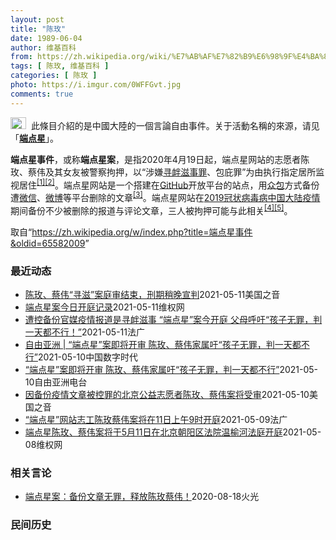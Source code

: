 ```yaml
---
layout: post
title: "陈玫"
date: 1989-06-04
author: 维基百科
from: https://zh.wikipedia.org/wiki/%E7%AB%AF%E7%82%B9%E6%98%9F%E4%BA%8B%E4%BB%B6
tags: [ 陈玫, 维基百科 ]
categories: [ 陈玫 ]
photo: https://i.imgur.com/0WFFGvt.jpg
comments: true
---
```

<div class="mw-parser-output"><div role="note" class="hatnote navigation-not-searchable"><a href="/wiki/Wikipedia:%E6%B6%88%E6%AD%A7%E4%B9%89" title="Wikipedia:消歧义"><img alt="Disambig gray.svg" src="//upload.wikimedia.org/wikipedia/commons/thumb/5/5f/Disambig_gray.svg/25px-Disambig_gray.svg.png" decoding="async" width="25" height="19" srcset="//upload.wikimedia.org/wikipedia/commons/thumb/5/5f/Disambig_gray.svg/38px-Disambig_gray.svg.png 1.5x, //upload.wikimedia.org/wikipedia/commons/thumb/5/5f/Disambig_gray.svg/50px-Disambig_gray.svg.png 2x" data-file-width="220" data-file-height="168"></a>&nbsp;&nbsp;此條目介紹的是中國大陸的一個言論自由事件。关于活動名稱的來源，请见「<b><a href="/wiki/%E7%AB%AF%E7%82%B9%E6%98%9F" title="端点星">端点星</a></b>」。</div>
<p><b>端点星事件</b>，或称<b>端点星案</b>，是指2020年4月19日起，端点星网站的志愿者陈玫、蔡伟及其女友被警察拘押，以“涉嫌<a href="/wiki/%E5%AF%BB%E8%A1%85%E6%BB%8B%E4%BA%8B%E7%BD%AA" title="寻衅滋事罪">寻衅滋事罪</a>、包庇罪”为由执行指定居所监视居住<sup id="cite_ref-1" class="reference"><a href="#cite_note-1">[1]</a></sup><sup id="cite_ref-2" class="reference"><a href="#cite_note-2">[2]</a></sup>。端点星网站是一个搭建在<a href="/wiki/GitHub" title="GitHub">GitHub</a>开放平台的站点，用<a href="/wiki/%E4%BC%97%E5%8C%85" title="众包">众包</a>方式备份遭<a href="/wiki/%E5%BE%AE%E4%BF%A1" title="微信">微信</a>、<a href="/wiki/%E5%BE%AE%E5%8D%9A" title="微博">微博</a>等平台删除的文章<sup id="cite_ref-3" class="reference"><a href="#cite_note-3">[3]</a></sup>。端点星网站在<a href="/wiki/2019%E5%86%A0%E7%8A%B6%E7%97%85%E6%AF%92%E7%97%85%E4%B8%AD%E5%9B%BD%E5%A4%A7%E9%99%86%E7%96%AB%E6%83%85" title="2019冠状病毒病中国大陆疫情">2019冠状病毒病中国大陆疫情</a>期间备份不少被删除的报道与评论文章，三人被拘押可能与此相关<sup id="cite_ref-:0_4-0" class="reference"><a href="#cite_note-:0-4">[4]</a></sup><sup id="cite_ref-:1_5-0" class="reference"><a href="#cite_note-:1-5">[5]</a></sup>。
</p>
</div><noscript><img src="//zh.wikipedia.org/wiki/Special:CentralAutoLogin/start?type=1x1" alt="" title="" width="1" height="1" style="border: none; position: absolute;"></noscript>
<div class="printfooter">取自“<a dir="ltr" href="https://zh.wikipedia.org/w/index.php?title=端点星事件&amp;oldid=65582009">https://zh.wikipedia.org/w/index.php?title=端点星事件&amp;oldid=65582009</a>”</div><div id="recent-news"><h3>最近动态</h3><ul><li><a href="https://nodebe4.github.io/waimei/2021-05-11/%E9%99%88%E7%8E%AB-%E8%94%A1%E4%BC%9F-%E5%AF%BB%E6%BB%8B-%E6%A1%88%E5%BA%AD%E5%AE%A1%E7%BB%93%E6%9D%9F-%E5%88%91%E6%9C%9F%E7%A8%8D%E6%99%9A%E5%AE%A3%E5%88%A4" title="陈玫、蔡伟“寻滋”案庭审结束，刑期稍晚宣判—— Tue, 11 May 2021 13:45:58 GMT 北京90后公益志愿者陈玫（左）和蔡伟（右） （照片来自维权网推特） 被控“寻衅滋事”罪...">陈玫、蔡伟“寻滋”案庭审结束，刑期稍晚宣判</a><time>2021-05-11</time><a class="tag">美国之音</a></li>
<li><a href="https://nodebe4.github.io/waimei/2021-05-11/%E7%AB%AF%E7%82%B9%E6%98%9F%E6%A1%88%E4%BB%8A%E6%97%A5%E5%BC%80%E5%BA%AD%E8%AE%B0%E5%BD%95" title="端点星案今日开庭记录—— 据陈玫母亲在法庭所见的转述（陈玫兄长记录）： 1.陈玫、蔡伟全身穿着防护服进入法庭，看不清他们的脸和表情。他们全程戴着手铐和脚镣。 2.公诉人起诉的所谓「犯罪事实」是2...">端点星案今日开庭记录</a><time>2021-05-11</time><a class="tag">维权网</a></li>
<li><a href="https://nodebe4.github.io/waimei/2021-05-11/%E9%81%AD%E6%8E%A7%E5%A4%87%E4%BB%BD%E5%AE%98%E5%AA%92%E7%96%AB%E6%83%85%E6%8A%A5%E9%81%93%E6%98%AF%E5%AF%BB%E8%A1%85%E6%BB%8B%E4%BA%8B-%E7%AB%AF%E7%82%B9%E6%98%9F-%E6%A1%88%E4%BB%8A%E5%BC%80%E5%BA%AD-%E7%88%B6%E6%AF%8D%E5%91%BC%E5%90%81-%E5%AD%A9%E5%AD%90%E6%97%A0%E7%BD%AA-%E5%88%A4%E4%B8%80%E5%A4%A9%E9%83%BD%E4%B8%8D%E8%A1%8C" title="遭控备份官媒疫情报道是寻衅滋事 “端点星”案今开庭 父母呼吁“孩子无罪，判一天都不行！”—— 11/05/2021 - 10:03 “端点星”案今开审，陈玫、蔡伟家属吁“孩子无罪，判一天都不行”...">遭控备份官媒疫情报道是寻衅滋事 “端点星”案今开庭 父母呼吁“孩子无罪，判一天都不行！”</a><time>2021-05-11</time><a class="tag">法广</a></li>
<li><a href="https://nodebe4.github.io/waimei/2021-05-10/%E8%87%AA%E7%94%B1%E4%BA%9A%E6%B4%B2-%E7%AB%AF%E7%82%B9%E6%98%9F-%E6%A1%88%E5%8D%B3%E5%B0%86%E5%BC%80%E5%AE%A1-%E9%99%88%E7%8E%AB-%E8%94%A1%E4%BC%9F%E5%AE%B6%E5%B1%9E%E5%90%81-%E5%AD%A9%E5%AD%90%E6%97%A0%E7%BD%AA-%E5%88%A4%E4%B8%80%E5%A4%A9%E9%83%BD%E4%B8%8D%E8%A1%8C" title="自由亚洲 | “端点星”案即将开审 陈玫、蔡伟家属吁“孩子无罪，判一天都不行”—— 自由亚洲电台记者薛小山华盛顿报道 责编：何平 网编：洪伟 &quot; 端点星”志愿者陈玫（左)与蔡伟 因备份...">自由亚洲 | “端点星”案即将开审  陈玫、蔡伟家属吁“孩子无罪，判一天都不行”</a><time>2021-05-10</time><a class="tag">中国数字时代</a></li>
<li><a href="https://nodebe4.github.io/waimei/2021-05-10/%E7%AB%AF%E7%82%B9%E6%98%9F-%E6%A1%88%E5%8D%B3%E5%B0%86%E5%BC%80%E5%AE%A1-%E9%99%88%E7%8E%AB-%E8%94%A1%E4%BC%9F%E5%AE%B6%E5%B1%9E%E5%90%81-%E5%AD%A9%E5%AD%90%E6%97%A0%E7%BD%AA-%E5%88%A4%E4%B8%80%E5%A4%A9%E9%83%BD%E4%B8%8D%E8%A1%8C" title="“端点星”案即将开审 陈玫、蔡伟家属吁“孩子无罪，判一天都不行”—— 因备份新冠疫情文章而遭当局控罪、拖延一年之久的“端点星”案本周即将开庭。两名被捕义工陈玫和蔡伟的家人向本台表示，他们是在践行...">“端点星”案即将开审  陈玫、蔡伟家属吁“孩子无罪，判一天都不行”</a><time>2021-05-10</time><a class="tag">自由亚洲电台</a></li>
<li><a href="https://nodebe4.github.io/waimei/2021-05-10/%E5%9B%A0%E5%A4%87%E4%BB%BD%E7%96%AB%E6%83%85%E6%96%87%E7%AB%A0%E8%A2%AB%E6%8E%A7%E7%BD%AA%E7%9A%84%E5%8C%97%E4%BA%AC%E5%85%AC%E7%9B%8A%E5%BF%97%E6%84%BF%E8%80%85%E9%99%88%E7%8E%AB-%E8%94%A1%E4%BC%9F%E6%A1%88%E5%B0%86%E5%8F%97%E5%AE%A1" title="因备份疫情文章被控罪的北京公益志愿者陈玫、蔡伟案将受审—— Mon, 10 May 2021 13:44:44 GMT 资料照：北京90后公益志愿者为新冠疫情文章备份遭“寻滋”监居 （维权网推特...">因备份疫情文章被控罪的北京公益志愿者陈玫、蔡伟案将受审</a><time>2021-05-10</time><a class="tag">美国之音</a></li>
<li><a href="https://nodebe4.github.io/waimei/2021-05-09/%E7%AB%AF%E7%82%B9%E6%98%9F-%E7%BD%91%E7%AB%99%E5%BF%97%E5%B7%A5%E9%99%88%E7%8E%AB%E8%94%A1%E4%BC%9F%E6%A1%88%E5%B0%86%E5%9C%A811%E6%97%A5%E4%B8%8A%E5%8D%889%E6%97%B6%E5%BC%80%E5%BA%AD" title="“端点星”网站志工陈玫蔡伟案将在11日上午9时开庭—— 09/05/2021 - 22:34 2019冠状病毒疾病（COVID-19）严重肆虐期间，“端点星”备份了大量不符合中国官方主旋律的文章...">“端点星”网站志工陈玫蔡伟案将在11日上午9时开庭</a><time>2021-05-09</time><a class="tag">法广</a></li>
<li><a href="https://nodebe4.github.io/waimei/2021-05-08/%E7%AB%AF%E7%82%B9%E6%98%9F%E9%99%88%E7%8E%AB-%E8%94%A1%E4%BC%9F%E6%A1%88%E5%B0%86%E4%BA%8E5%E6%9C%8811%E6%97%A5%E5%9C%A8%E5%8C%97%E4%BA%AC%E6%9C%9D%E9%98%B3%E5%8C%BA%E6%B3%95%E9%99%A2%E6%B8%A9%E6%A6%86%E6%B2%B3%E6%B3%95%E5%BA%AD%E5%BC%80%E5%BA%AD" title="端点星陈玫、蔡伟案将于5月11日在北京朝阳区法院温榆河法庭开庭—— （维权网信息中心报道）2021年5月8日，本网获悉：端点星陈玫、蔡伟案将于2021年5月11日上午9点在北京市朝阳区法院温榆河...">端点星陈玫、蔡伟案将于5月11日在北京朝阳区法院温榆河法庭开庭</a><time>2021-05-08</time><a class="tag">维权网</a></li>
</ul></div><div id="open-opinion"><h3>相关言论</h3><ul><li><a href="https://nodebe4.github.io/opinion/2020-08-18/%E7%AB%AF%E7%82%B9%E6%98%9F%E6%A1%88-%E5%A4%87%E4%BB%BD%E6%96%87%E7%AB%A0%E6%97%A0%E7%BD%AA-%E9%87%8A%E6%94%BE%E9%99%88%E7%8E%AB%E8%94%A1%E4%BC%9F/" title="火光">端点星案：备份文章无罪，释放陈玫蔡伟！</a><time>2020-08-18</time><a class="tag">火光</a></li>
</ul></div><div id="mjls-record"><h3>民间历史</h3><ul></ul></div>